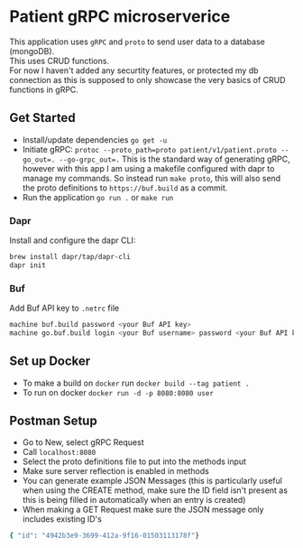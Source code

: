 # Patient gRPC microserverice #

This application uses `gRPC` and `proto` to send user data to a database (mongoDB). <br/>
This uses CRUD functions. <br />
For now I haven't added any securtity features, or protected my db connection as this is supposed to only showcase the very basics of CRUD functions in gRPC. 

## Get Started ##
- Install/update dependencies `go get -u`
- Initiate gRPC: `protoc --proto_path=proto patient/v1/patient.proto --go_out=. --go-grpc_out=.` This is the standard way of generating gRPC, however with this app I am using a makefile configured with dapr to manage my commands. So instead run `make proto`, this will also send the proto definitions to `https://buf.build` as a commit. 
- Run the application `go run .` or `make run`

### Dapr ###

Install and configure the dapr CLI:

```bash
brew install dapr/tap/dapr-cli
dapr init
```

### Buf ###

Add Buf API key to `.netrc` file

```bash
machine buf.build password <your Buf API key>
machine go.buf.build login <your Buf username> password <your Buf API key>
```

## Set up Docker ## 
* To make a build on `docker` run `docker build --tag patient .`
* To run on docker `docker run -d -p 8080:8080 user`

## Postman Setup ##
- Go to New, select gRPC Request
- Call `localhost:8080`
- Select the proto definitions file to put into the methods input
- Make sure server reflection is enabled in methods
- You can generate example JSON Messages (this is particularly useful when using the CREATE method, make sure the ID field isn't present as this is being     filled in automatically when an entry is created) 
- When making a GET Request make sure the JSON message only includes existing ID's <br />
 
```bash 
{ "id": "4942b3e9-3699-412a-9f16-01503113178f"}
```

